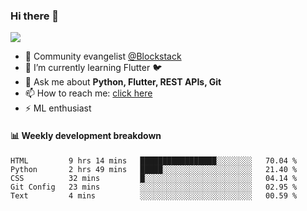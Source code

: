 ### Hi there 👋

<!--
**Aman-zishan/Aman-zishan** is a ✨ _special_ ✨ repository because its `README.md` (this file) appears on your GitHub profile.-->

![](https://github-readme-stats.vercel.app/api?username=Aman-zishan&count_private=true&theme=dark&show_icons=true)




- 🔭 Community evangelist [@Blockstack](https://www.blockstack.org/)
- 🌱 I’m currently learning Flutter :bird:
- 💬 Ask me about **Python, Flutter, REST APIs, Git**
- 📫 How to reach me: [click here](https://www.amanzishan.me)
- ⚡ ML enthusiast

#### :bar_chart: Weekly development breakdown

<!--START_SECTION:waka-->
```text
HTML         9 hrs 14 mins   █████████████████░░░░░░░░   70.04 % 
Python       2 hrs 49 mins   █████░░░░░░░░░░░░░░░░░░░░   21.40 % 
CSS          32 mins         █░░░░░░░░░░░░░░░░░░░░░░░░   04.14 % 
Git Config   23 mins         ░░░░░░░░░░░░░░░░░░░░░░░░░   02.95 % 
Text         4 mins          ░░░░░░░░░░░░░░░░░░░░░░░░░   00.59 %
```
<!--END_SECTION:waka-->


